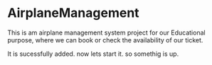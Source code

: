 # AirplaneManagement
This is am airplane management system project for our Educational purpose, where we can book or check the availability of our ticket.

It is sucessfully added.
now lets start it.
so somethig is up.